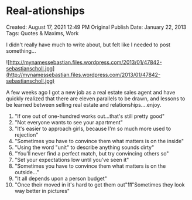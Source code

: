 # Real-ationships

Created: August 17, 2021 12:49 PM
Original Publish Date: January 22, 2013
Tags: Quotes & Maxims, Work

I didn't really have much to write about, but felt like I needed to post something...

![http://mynamessebastian.files.wordpress.com/2013/01/47842-sebastianscholl.jpg](http://mynamessebastian.files.wordpress.com/2013/01/47842-sebastianscholl.jpg)

A few weeks ago I got a new job as a real estate sales agent and have quickly realized that there are eleven parallels to be drawn, and lessons to be learned between selling real estate and relationships....enjoy.

1. "If one out of one-hundred works out...that's still pretty good"
2. "Not everyone wants to see your apartment"
3. "It's easier to approach girls, because I'm so much more used to rejection"
4. "Sometimes you have to convince them what matters is on the inside"
5. "Using the word "unit" to describe anything sounds dirty"
6. "You'll never find a perfect match, but try convincing others so"
7. "Set your expectations low until you've seen it"
8. "Sometimes you have to convince them what matters is on the outside..."
9. "It all depends upon a person budget"
10. "Once their moved in it's hard to get them out"**11**"Sometimes they look way better in pictures"